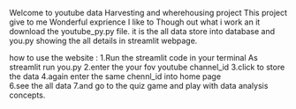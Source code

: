 Welcome to youtube data Harvesting and wherehousing project This project give to me Wonderful exprience 
I like to Though out what i work an it 
download the youtube_py.py file. it is the all data store into database 
and you.py showing the all details in streamlit webpage.

how to use the website :
1.Run the streamlit code in your terminal As streamlit run you.py
2.enter the your fov youtube channel_id
3.click to store the data 
4.again enter the same chennl_id into home page  
6.see the all data 
7.and go to the quiz game and play with data analysis concepts.

